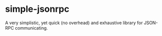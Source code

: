 # simple-jsonrpc
A very simplistic, yet quick (no overhead) and exhaustive library for JSON-RPC communicating.
